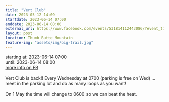 ```yaml
---
title: "Vert Club"
date: 2023-05-12 14:09
startdate: 2023-06-14 07:00
enddate: 2023-06-14 08:00
external_url: https://www.facebook.com/events/531814112443086/?event_time_id=531814132443084
layout: post
location: Thumb Butte Mountain
feature-img: "assets/img/big-trail.jpg"
---
```


starting at: 2023-06-14 07:00<br>until: 2023-06-14 08:00<br><a href="https://www.facebook.com/events/531814112443086/?event_time_id=531814132443084">more info on FB</a><br><br>Vert Club is back!! Every Wednesday at 0700 (parking is free on Wed) … meet in the parking lot and do as many loops as you want!<br>
  <br>
  On 1 May the time will change to 0600 so we can beat the heat.<br>
  <br>
  
